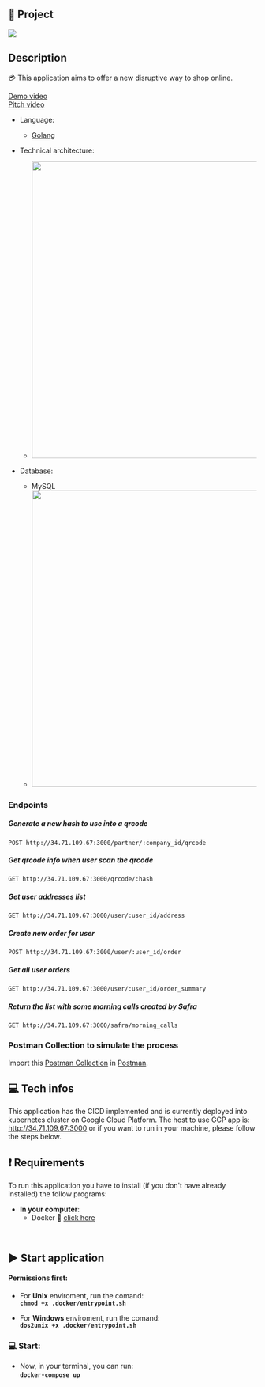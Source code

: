 ## 📝 Project
<img src=".github/PagarCSafra.png" >

## Description
💳 This application aims to offer a new disruptive way to shop online.
  
[Demo video](https://www.youtube.com/watch?v=fW9S_7GUWg8)  
[Pitch video](https://youtu.be/pr8_DBdEyis)  

* Language:
  - [Golang](https://golang.org/)  

* Technical architecture:
  - <img src=".github/DiagramaTecnico.png" width="700" height="600">

* Database:
  - MySQL
  - <img src=".github/database-diagram.png" width="700" height="600" >

### Endpoints

##### Generate a new hash to use into a qrcode
`POST http://34.71.109.67:3000/partner/:company_id/qrcode`

##### Get qrcode info when user scan the qrcode
`GET http://34.71.109.67:3000/qrcode/:hash`

##### Get user addresses list
`GET http://34.71.109.67:3000/user/:user_id/address`

##### Create new order for user
`POST http://34.71.109.67:3000/user/:user_id/order`

##### Get all user orders
`GET http://34.71.109.67:3000/user/:user_id/order_summary`

##### Return the list with some morning calls created by Safra
`GET http://34.71.109.67:3000/safra/morning_calls`


### Postman Collection to simulate the process

Import this [Postman Collection](https://github.com/safra-team-35/backend/docs/Safra-Technee.postman_collection.json) in [Postman](https://www.postman.com/).


## 💻 Tech infos
This application has the CICD implemented and is currently deployed into kubernetes cluster on Google Cloud Platform.
The host to use GCP app is: http://34.71.109.67:3000 or if you want to run in your machine, please follow the steps below.

## ❗ Requirements
To run this application you have to install (if you don't have already installed) the follow programs:
* <b>In your computer</b>:
   * Docker 🐳 [click here](https://docs.docker.com/get-docker/)
<br>

## ▶️ Start application

#### Permissions first:  

* For <b>Unix</b> enviroment, run the comand:  
<b>```chmod +x .docker/entrypoint.sh```</b>  

* For <b>Windows</b> enviroment, run the comand:   
<b>```dos2unix +x .docker/entrypoint.sh```</b>  

### 💻 Start:
* Now, in your terminal, you can run:  <br>
<b>```docker-compose up```</b>

<br><br>
